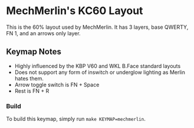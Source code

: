 MechMerlin's KC60 Layout
======================

This is the 60% layout used by MechMerlin. It has 3 layers, base QWERTY, FN 1, and an arrows only layer.

## Keymap Notes
- Highly influenced by the KBP V60 and WKL B.Face standard layouts
- Does not support any form of inswitch or underglow lighting as Merlin hates them.
- Arrow toggle switch is FN + Space
- Rest is FN + R


### Build
To build this keymap, simply run `make KEYMAP=mechmerlin`.
